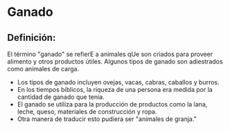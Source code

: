 # Ganado

## Definición: 

El término "ganado" se refierE a animales qUe son criados para proveer alimento y otros productos útiles. Algunos tipos de ganado son adiestrados como animales de carga.

* Los tipos de ganado incluyen ovejas, vacas, cabras, caballos y burros.
* En los tiempos bíblicos, la riqueza de una persona era medida por la cantidad de ganado que tenía.
* El ganado se utiliza para la producción de productos como la lana, leche, queso, materiales de construcción y ropa.
* Otra manera de traducir esto pudiera ser "animales de granja."

